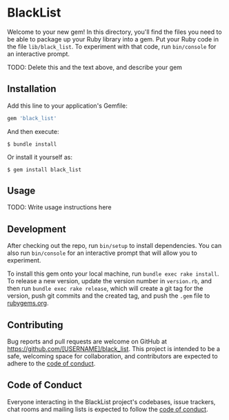 # BlackList

Welcome to your new gem! In this directory, you'll find the files you need to be able to package up your Ruby library into a gem. Put your Ruby code in the file `lib/black_list`. To experiment with that code, run `bin/console` for an interactive prompt.

TODO: Delete this and the text above, and describe your gem

## Installation

Add this line to your application's Gemfile:

```ruby
gem 'black_list'
```

And then execute:

    $ bundle install

Or install it yourself as:

    $ gem install black_list

## Usage

TODO: Write usage instructions here

## Development

After checking out the repo, run `bin/setup` to install dependencies. You can also run `bin/console` for an interactive prompt that will allow you to experiment.

To install this gem onto your local machine, run `bundle exec rake install`. To release a new version, update the version number in `version.rb`, and then run `bundle exec rake release`, which will create a git tag for the version, push git commits and the created tag, and push the `.gem` file to [rubygems.org](https://rubygems.org).

## Contributing

Bug reports and pull requests are welcome on GitHub at https://github.com/[USERNAME]/black_list. This project is intended to be a safe, welcoming space for collaboration, and contributors are expected to adhere to the [code of conduct](https://github.com/[USERNAME]/black_list/blob/master/CODE_OF_CONDUCT.md).

## Code of Conduct

Everyone interacting in the BlackList project's codebases, issue trackers, chat rooms and mailing lists is expected to follow the [code of conduct](https://github.com/[USERNAME]/black_list/blob/master/CODE_OF_CONDUCT.md).
